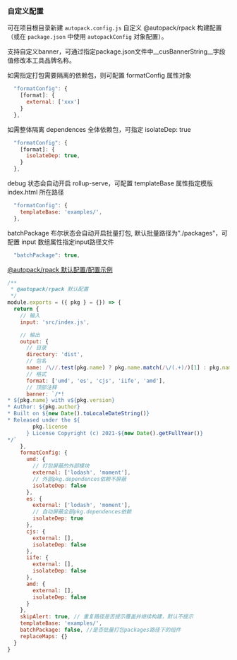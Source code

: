 ### 自定义配置

可在项目根目录新建 `autopack.config.js` 自定义 @autopack/rpack 构建配置（或在 `package.json` 中使用 `autopackConfig` 对象配置）。

支持自定义banner，可通过指定package.json文件中__cusBannerString__字段值修改本工具品牌名称。

如需指定打包需要隔离的依赖包，则可配置 formatConfig 属性对象

```js
  "formatConfig": {
    [format]: {
      external: ['xxx']
    }
  },
```

如需整体隔离 dependences 全体依赖包，可指定 isolateDep: true

```js
  "formatConfig": {
    [format]: {
      isolateDep: true,
    }
  },
```

debug 状态会自动开启 rollup-serve，可配置 templateBase 属性指定模版 index.html 所在路径

```js
  "formatConfig": {
    templateBase: 'examples/',
  },
```

batchPackage 布尔状态会自动开启批量打包, 默认批量路径为"./packages"，可配置 input 数组属性指定input路径文件

```js
  "batchPackage": true,
```

[@autopack/rpack 默认配置/配置示例]()

```js
/**
 * @autopack/rpack 默认配置
 */
module.exports = ({ pkg } = {}) => {
  return {
    // 输入
    input: 'src/index.js',

    // 输出
    output: {
      // 目录
      directory: 'dist',
      // 包名
      name: /\//.test(pkg.name) ? pkg.name.match(/\/(.+)/)[1] : pkg.name,
      // 格式
      format: ['umd', 'es', 'cjs', 'iife', 'amd'],
      // 顶部注释
      banner: `/*!
* ${pkg.name} with v${pkg.version}
* Author: ${pkg.author}
* Built on ${new Date().toLocaleDateString()}
* Released under the ${
        pkg.license
      } License Copyright (c) 2021-${new Date().getFullYear()}
*/`
    },
    formatConfig: {
      umd: {
        // 打包屏蔽的外部模块
        external: ['lodash', 'moment'],
        // 外部pkg.dependences依赖不屏蔽
        isolateDep: false
      },
      es: {
        external: ['lodash', 'moment'],
        // 自动屏蔽全部pkg.dependences依赖
        isolateDep: true
      },
      cjs: {
        external: [],
        isolateDep: false
      },
      iife: {
        external: [],
        isolateDep: false
      },
      amd: {
        external: [],
        isolateDep: false
      }
    },
    skipAlert: true, // 重复路径是否提示覆盖并继续构建，默认不提示
    templateBase: 'examples/',
    batchPackage: false, //是否批量打包packages路径下的组件
    replaceMaps: {}
  }
}
```
